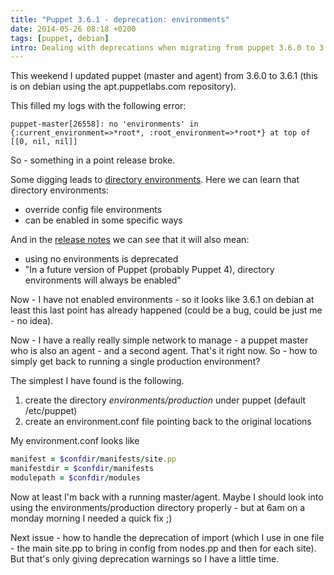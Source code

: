 ```yaml
---
title: "Puppet 3.6.1 - deprecation: environments"
date: 2014-05-26 08:18 +0200
tags: [puppet, debian]
intro: Dealing with deprecations when migrating from puppet 3.6.0 to 3.6.1
---
```


This weekend I updated puppet (master and agent) from 3.6.0 to 3.6.1 (this is on debian using the apt.puppetlabs.com repository).

This filled my logs with the following error:

```
puppet-master[26558]: no 'environments' in {:current_environment=>*root*, :root_environment=>*root*} at top of [[0, nil, nil]]
```

So - something in a point release broke.

Some digging leads to [directory environments](http://docs.puppetlabs.com/puppet/latest/reference/environments.html). Here we can learn that directory environments:

- override config file environments
- can be enabled in some specific ways

And in the [release notes](http://docs.puppetlabs.com/puppet/latest/reference/release_notes.html#deprecation-config-file-environments-and-the-global-manifestmodulepathconfigversion-settings) we can see that it will also mean:

- using no environments is deprecated
- "In a future version of Puppet (probably Puppet 4), directory environments will always be enabled"

Now - I have not enabled environments - so it looks like 3.6.1 on debian at least this last point has already happened (could be a bug, could be just me - no idea).

Now - I have a really really simple network to manage - a puppet master who is also an agent - and a second agent. That's it right now. So - how to simply get back to running a single production environment?

The simplest I have found is the following.

1. create the directory _environments/production_ under puppet (default /etc/puppet)
2. create an environment.conf file pointing back to the original locations

My environment.conf looks like

```ruby
manifest = $confdir/manifests/site.pp
manifestdir = $confdir/manifests
modulepath = $confdir/modules
```

Now at least I'm back with a running master/agent. Maybe I should look into using the environments/production directory properly - but at 6am on a monday morning I needed a quick fix ;)

Next issue - how to handle the deprecation of import (which I use in one file - the main site.pp to bring in config from nodes.pp and then for each site). But that's only giving deprecation warnings so I have a little time.
